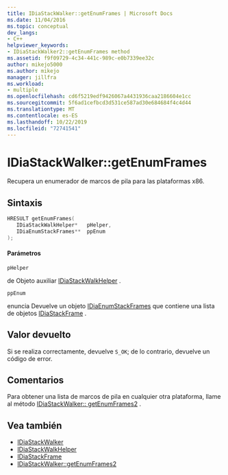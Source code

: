 ```yaml
---
title: IDiaStackWalker::getEnumFrames | Microsoft Docs
ms.date: 11/04/2016
ms.topic: conceptual
dev_langs:
- C++
helpviewer_keywords:
- IDiaStackWalker2::getEnumFrames method
ms.assetid: f9f09729-4c34-441c-989c-e0b7339ee32c
author: mikejo5000
ms.author: mikejo
manager: jillfra
ms.workload:
- multiple
ms.openlocfilehash: cd6f5219edf9426067a4431936caa2186604e1cc
ms.sourcegitcommit: 5f6ad1cefbcd3d531ce587ad30e684684f4c4d44
ms.translationtype: MT
ms.contentlocale: es-ES
ms.lasthandoff: 10/22/2019
ms.locfileid: "72741541"
---
```

# <a name="idiastackwalkergetenumframes"></a>IDiaStackWalker::getEnumFrames
Recupera un enumerador de marcos de pila para las plataformas x86.

## <a name="syntax"></a>Sintaxis

```C++
HRESULT getEnumFrames( 
   IDiaStackWalkHelper*   pHelper,
   IDiaEnumStackFrames**  ppEnum
);
```

#### <a name="parameters"></a>Parámetros
 `pHelper`

de Objeto auxiliar [IDiaStackWalkHelper](../../debugger/debug-interface-access/idiastackwalkhelper.md) .

 `ppEnum`

enuncia Devuelve un objeto [IDiaEnumStackFrames](../../debugger/debug-interface-access/idiaenumstackframes.md) que contiene una lista de objetos [IDiaStackFrame](../../debugger/debug-interface-access/idiastackframe.md) .

## <a name="return-value"></a>Valor devuelto
 Si se realiza correctamente, devuelve `S_OK`; de lo contrario, devuelve un código de error.

## <a name="remarks"></a>Comentarios
 Para obtener una lista de marcos de pila en cualquier otra plataforma, llame al método [IDiaStackWalker:: getEnumFrames2](../../debugger/debug-interface-access/idiastackwalker-getenumframes2.md) .

## <a name="see-also"></a>Vea también
- [IDiaStackWalker](../../debugger/debug-interface-access/idiastackwalker.md)
- [IDiaStackWalkHelper](../../debugger/debug-interface-access/idiastackwalkhelper.md)
- [IDiaStackFrame](../../debugger/debug-interface-access/idiastackframe.md)
- [IDiaStackWalker::getEnumFrames2](../../debugger/debug-interface-access/idiastackwalker-getenumframes2.md)